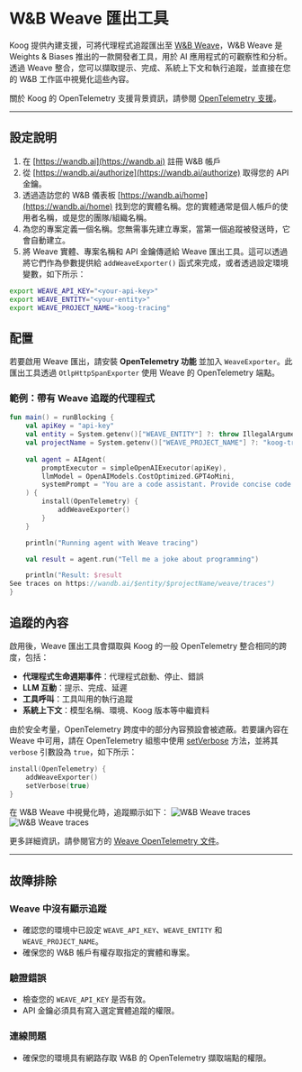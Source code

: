 # W&B Weave 匯出工具

Koog 提供內建支援，可將代理程式追蹤匯出至 [W&B Weave](https://wandb.ai/site/weave/)，W&B Weave 是 Weights & Biases 推出的一款開發者工具，用於 AI 應用程式的可觀察性和分析。透過 Weave 整合，您可以擷取提示、完成、系統上下文和執行追蹤，並直接在您的 W&B 工作區中視覺化這些內容。

關於 Koog 的 OpenTelemetry 支援背景資訊，請參閱 [OpenTelemetry 支援](https://docs.koog.ai/opentelemetry-support/)。

---

## 設定說明

1.  在 [https://wandb.ai](https://wandb.ai) 註冊 W&B 帳戶
2.  從 [https://wandb.ai/authorize](https://wandb.ai/authorize) 取得您的 API 金鑰。
3.  透過造訪您的 W&B 儀表板 [https://wandb.ai/home](https://wandb.ai/home) 找到您的實體名稱。您的實體通常是個人帳戶的使用者名稱，或是您的團隊/組織名稱。
4.  為您的專案定義一個名稱。您無需事先建立專案，當第一個追蹤被發送時，它會自動建立。
5.  將 Weave 實體、專案名稱和 API 金鑰傳遞給 Weave 匯出工具。這可以透過將它們作為參數提供給 `addWeaveExporter()` 函式來完成，或者透過設定環境變數，如下所示：

```bash
export WEAVE_API_KEY="<your-api-key>"
export WEAVE_ENTITY="<your-entity>"
export WEAVE_PROJECT_NAME="koog-tracing"
```

## 配置

若要啟用 Weave 匯出，請安裝 **OpenTelemetry 功能** 並加入 `WeaveExporter`。此匯出工具透過 `OtlpHttpSpanExporter` 使用 Weave 的 OpenTelemetry 端點。

### 範例：帶有 Weave 追蹤的代理程式

<!--- INCLUDE
import ai.koog.agents.core.agent.AIAgent
import ai.koog.agents.features.opentelemetry.feature.OpenTelemetry
import ai.koog.agents.features.opentelemetry.integration.weave.addWeaveExporter
import ai.koog.prompt.executor.clients.openai.OpenAIModels
import ai.koog.prompt.executor.llms.all.simpleOpenAIExecutor
import kotlinx.coroutines.runBlocking
-->
```kotlin
fun main() = runBlocking {
    val apiKey = "api-key"
    val entity = System.getenv()["WEAVE_ENTITY"] ?: throw IllegalArgumentException("WEAVE_ENTITY is not set")
    val projectName = System.getenv()["WEAVE_PROJECT_NAME"] ?: "koog-tracing"
    
    val agent = AIAgent(
        promptExecutor = simpleOpenAIExecutor(apiKey),
        llmModel = OpenAIModels.CostOptimized.GPT4oMini,
        systemPrompt = "You are a code assistant. Provide concise code examples."
    ) {
        install(OpenTelemetry) {
            addWeaveExporter()
        }
    }

    println("Running agent with Weave tracing")

    val result = agent.run("Tell me a joke about programming")

    println("Result: $result
See traces on https://wandb.ai/$entity/$projectName/weave/traces")
}
```
<!--- KNIT example-weave-exporter-01.kt -->

## 追蹤的內容

啟用後，Weave 匯出工具會擷取與 Koog 的一般 OpenTelemetry 整合相同的跨度，包括：

-   **代理程式生命週期事件**：代理程式啟動、停止、錯誤
-   **LLM 互動**：提示、完成、延遲
-   **工具呼叫**：工具叫用的執行追蹤
-   **系統上下文**：模型名稱、環境、Koog 版本等中繼資料

由於安全考量，OpenTelemetry 跨度中的部分內容預設會被遮蔽。若要讓內容在 Weave 中可用，請在 OpenTelemetry 組態中使用 [setVerbose](opentelemetry-support.md#setverbose) 方法，並將其 `verbose` 引數設為 `true`，如下所示：

<!--- INCLUDE
import ai.koog.agents.core.agent.AIAgent
import ai.koog.agents.features.opentelemetry.feature.OpenTelemetry
import ai.koog.agents.features.opentelemetry.integration.weave.addWeaveExporter
import ai.koog.prompt.executor.clients.openai.OpenAIModels
import ai.koog.prompt.executor.llms.all.simpleOpenAIExecutor

const val apiKey = ""

val agent = AIAgent(
    promptExecutor = simpleOpenAIExecutor(apiKey),
    llmModel = OpenAIModels.Chat.GPT4o,
    systemPrompt = "You are a helpful assistant."
) {
-->
<!--- SUFFIX
}
-->
```kotlin
install(OpenTelemetry) {
    addWeaveExporter()
    setVerbose(true)
}
```
<!--- KNIT example-weave-exporter-02.kt -->

在 W&B Weave 中視覺化時，追蹤顯示如下：
![W&B Weave traces](img/opentelemetry-weave-exporter-light.png#only-light)
![W&B Weave traces](img/opentelemetry-weave-exporter-dark.png#only-dark)

更多詳細資訊，請參閱官方的 [Weave OpenTelemetry 文件](https://weave-docs.wandb.ai/guides/tracking/otel/)。

---

## 故障排除

### Weave 中沒有顯示追蹤
-   確認您的環境中已設定 `WEAVE_API_KEY`、`WEAVE_ENTITY` 和 `WEAVE_PROJECT_NAME`。
-   確保您的 W&B 帳戶有權存取指定的實體和專案。

### 驗證錯誤
-   檢查您的 `WEAVE_API_KEY` 是否有效。
-   API 金鑰必須具有寫入選定實體追蹤的權限。

### 連線問題
-   確保您的環境具有網路存取 W&B 的 OpenTelemetry 擷取端點的權限。